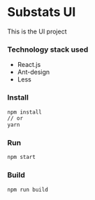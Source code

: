 # Substats UI

This is the UI project

### Technology stack used

- React.js
- Ant-design
- Less

### Install

```bash
npm install
// or
yarn

```

### Run

```bash
npm start
```

### Build

```bash
npm run build
```